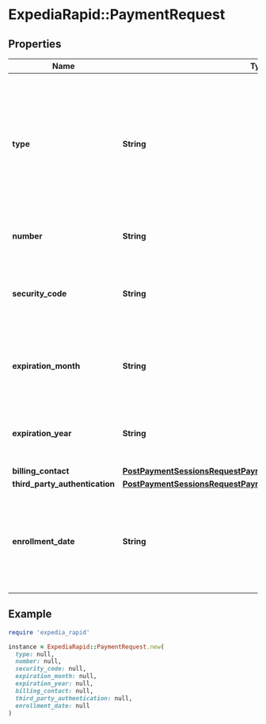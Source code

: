 # ExpediaRapid::PaymentRequest

## Properties

| Name | Type | Description | Notes |
| ---- | ---- | ----------- | ----- |
| **type** | **String** | Identifier for the type of payment. If affiliate_collect, card information is not required as EPS will not be processing the payment. However, billing contact information is still required. |  |
| **number** | **String** | Card number. Required for credit card transactions. | [optional] |
| **security_code** | **String** | CVV/CSV code from the back of the customer&#39;s card. Required for credit card transactions. | [optional] |
| **expiration_month** | **String** | Two-digit month the credit card will expire. Required for credit card transactions. | [optional] |
| **expiration_year** | **String** | Year the credit card will expire. Required for credit card transactions. | [optional] |
| **billing_contact** | [**PostPaymentSessionsRequestPaymentsInnerBillingContact**](PostPaymentSessionsRequestPaymentsInnerBillingContact.md) |  |  |
| **third_party_authentication** | [**PostPaymentSessionsRequestPaymentsInnerThirdPartyAuthentication**](PostPaymentSessionsRequestPaymentsInnerThirdPartyAuthentication.md) |  | [optional] |
| **enrollment_date** | **String** | Date the payment account was enrolled in the cardholder&#39;s account with the merchant, in ISO 8601 format (YYYY-MM-DD). | [optional] |

## Example

```ruby
require 'expedia_rapid'

instance = ExpediaRapid::PaymentRequest.new(
  type: null,
  number: null,
  security_code: null,
  expiration_month: null,
  expiration_year: null,
  billing_contact: null,
  third_party_authentication: null,
  enrollment_date: null
)
```

